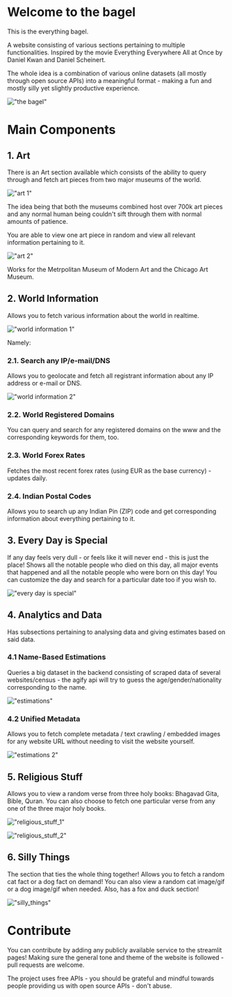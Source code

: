 # Welcome to the bagel

This is the everything bagel.

A website consisting of various sections pertaining to multiple functionalities. Inspired by the movie Everything Everywhere All at Once by Daniel Kwan and Daniel Scheinert.

The whole idea is a combination of various online datasets (all mostly through open source APIs) into a meaningful format - making a fun and mostly silly yet slightly productive experience.


!["the bagel"](https://github.com/sudotman/sudotman/blob/main/demos/the-everything-bagel/bagel.jpeg)


# Main Components

## 1. Art
There is an Art section available which consists of the ability to query through and fetch art pieces from two major museums of the world.

!["art 1"](https://github.com/sudotman/sudotman/blob/main/demos/the-everything-bagel/art_corner_1.png)

The idea being that both the museums combined host over 700k art pieces and any normal human being couldn't sift through them with normal amounts of patience.

You are able to view one art piece in random and view all relevant information pertaining to it.

!["art 2"](https://github.com/sudotman/sudotman/blob/main/demos/the-everything-bagel/art_corner_2.png)

Works for the Metrpolitan Museum of Modern Art and the Chicago Art Museum.

## 2. World Information
Allows you to fetch various information about the world in realtime.

!["world information 1"](https://github.com/sudotman/sudotman/blob/main/demos/the-everything-bagel/world_information_1.png)

Namely:

### 2.1. Search any IP/e-mail/DNS
Allows you to geolocate and fetch all registrant information about any IP address or e-mail or DNS.

!["world information 2"](https://github.com/sudotman/sudotman/blob/main/demos/the-everything-bagel/world_information_2.png)

### 2.2. World Registered Domains
You can query and search for any registered domains on the www and the corresponding keywords for them, too.

### 2.3. World Forex Rates
Fetches the most recent forex rates (using EUR as the base currency) - updates daily.

### 2.4. Indian Postal Codes
Allows you to search up any Indian Pin (ZIP) code and get corresponding information about everything pertaining to it.


## 3. Every Day is Special
If any day feels very dull - or feels like it will never end - this is just the place! Shows all the notable people who died on this day, all major events that happened and all the notable people who were born on this day! You can customize the day and search for a particular date too if you wish to.

!["every day is special"](https://github.com/sudotman/sudotman/blob/main/demos/the-everything-bagel/every_day_is_special.png)

## 4. Analytics and Data
Has subsections pertaining to analysing data and giving estimates based on said data.

### 4.1 Name-Based Estimations
Queries a big dataset in the backend consisting of scraped data of several websites/census - the agify api will try to guess the age/gender/nationality corresponding to the name.

!["estimations"](https://github.com/sudotman/sudotman/blob/main/demos/the-everything-bagel/estimations.png)


### 4.2 Unified Metadata
Allows you to fetch complete metadata / text crawling / embedded images for any website URL without needing to visit the website yourself.

!["estimations 2"](https://github.com/sudotman/sudotman/blob/main/demos/the-everything-bagel/estimations_2.png)

## 5. Religious Stuff
Allows you to view a random verse from three holy books: Bhagavad Gita, Bible, Quran. You can also choose to fetch one particular verse from any one of the three major holy books.

!["religious_stuff_1"](https://github.com/sudotman/sudotman/blob/main/demos/the-everything-bagel/religious_stuff_1.png)


!["religious_stuff_2"](https://github.com/sudotman/sudotman/blob/main/demos/the-everything-bagel/religious_stuff_2.png)

## 6. Silly Things
The section that ties the whole thing together! Allows you to fetch a random cat fact or a dog fact on demand! You can also view a random cat image/gif or a dog image/gif when needed. Also, has a fox and duck section!

!["silly_things"](https://github.com/sudotman/sudotman/blob/main/demos/the-everything-bagel/silly_things.png)

# Contribute
You can contribute by adding any publicly available service to the streamlit pages! Making sure the general tone and theme of the website is followed - pull requests are welcome.

The project uses free APIs - you should be grateful and mindful towards people providing us with open source APIs - don't abuse.



